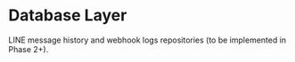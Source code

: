 # Database Layer

LINE message history and webhook logs repositories (to be implemented in Phase 2+).